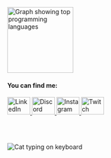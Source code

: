 
<img
  src="https://github-readme-stats.vercel.app/api/top-langs?username=amandaamendoeira&locale=en&hide_title=false&layout=compact&card_width=320&langs_count=5&theme=dracula&hide_border=false&order=2"
  height="150"
  alt="Graph showing top programming languages"
/>

<h4>You can find me:</h4>

<a href="https://www.linkedin.com/in/amandaamendoeira/" target="_blank" rel="noopener noreferrer">
  <img
    src="https://raw.githubusercontent.com/maurodesouza/profile-readme-generator/master/src/assets/icons/social/linkedin/default.svg"
    width="52"
    height="40"
    alt="LinkedIn logo"
  />
</a>
<a href="https://discordapp.com/users/eianahi" target="_blank" rel="noopener noreferrer">
  <img
    src="https://raw.githubusercontent.com/maurodesouza/profile-readme-generator/master/src/assets/icons/social/discord/default.svg"
    width="52"
    height="40"
    alt="Discord logo"
  />
</a>
<a href="https://www.instagram.com/amandaamendoeira/" target="_blank" rel="noopener noreferrer">
  <img
    src="https://raw.githubusercontent.com/maurodesouza/profile-readme-generator/master/src/assets/icons/social/instagram/default.svg"
    width="52"
    height="40"
    alt="Instagram logo"
  />
</a>
<a href="https://www.twitch.tv/eianahi" target="_blank" rel="noopener noreferrer">
  <img
    src="https://raw.githubusercontent.com/maurodesouza/profile-readme-generator/master/src/assets/icons/social/twitch/default.svg"
    width="52"
    height="40"
    alt="Twitch logo"
  />
</a>

<br /><br />

<img
  style="margin-bottom: 30px"
  src="https://www.alura.com.br/artigos/assets/como-criar-um-readme-para-seu-perfil-github/imagem14.gif"
  alt="Cat typing on keyboard"
/>
